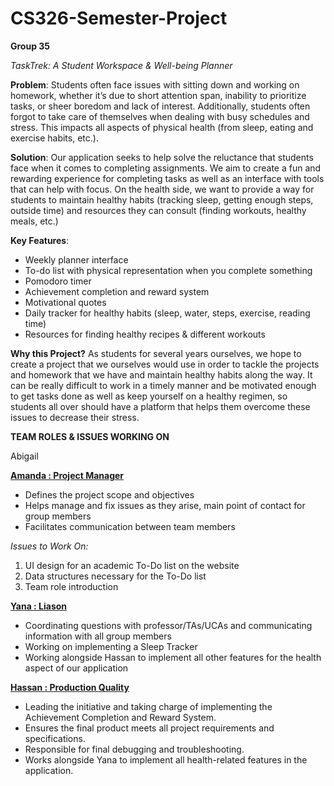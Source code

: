 # CS326-Semester-Project
**Group 35**

_TaskTrek: A Student Workspace & Well-being Planner_

**Problem**: 
Students often face issues with sitting down and working on homework, whether it’s due to short attention span, inability to prioritize tasks, or sheer boredom and lack of interest. Additionally, students often forgot to take care of themselves when dealing with busy schedules and stress. This impacts all aspects of physical health (from sleep, eating and exercise habits, etc.). 

**Solution**: 
Our application seeks to help solve the reluctance that students face when it comes to completing assignments. We aim to create a fun and rewarding experience for completing tasks as well as an interface with tools that can help with focus. On the health side, we want to provide a way for students to maintain healthy habits (tracking sleep, getting enough steps, outside time) and resources they can consult (finding workouts, healthy meals, etc.)

**Key Features**: 
- Weekly planner interface
- To-do list with physical representation when you complete something
- Pomodoro timer
- Achievement completion and reward system
- Motivational quotes
- Daily tracker for healthy habits (sleep, water, steps, exercise, reading time) 
- Resources for finding healthy recipes & different workouts
  
**Why this Project?**
As students for several years ourselves, we hope to create a project that we ourselves would use in order to tackle the projects and homework that we have and maintain healthy habits along the way. It can be really difficult to work in a timely manner and be motivated enough to get tasks done as well as keep yourself on a healthy regimen, so students all over should have a platform that helps them overcome these issues to decrease their stress.

**TEAM ROLES & ISSUES WORKING ON**

Abigail

<ins>**Amanda : Project Manager**</ins>
- Defines the project scope and objectives
- Helps manage and fix issues as they arise, main point of contact for group members
- Facilitates communication between team members

_Issues to Work On:_
1. UI design for an academic To-Do list on the website
2. Data structures necessary for the To-Do list
3. Team role introduction

<ins>**Yana : Liason**</ins>
- Coordinating questions with professor/TAs/UCAs and communicating information with all group members
- Working on implementing a Sleep Tracker 
- Working alongside Hassan to implement all other features for the health aspect of our application

<ins>**Hassan : Production Quality**</ins>
- Leading the initiative and taking charge of implementing the Achievement Completion and Reward System.
- Ensures the final product meets all project requirements and specifications.
- Responsible for final debugging and troubleshooting.
- Works alongside Yana to implement all health-related features in the application.
    



